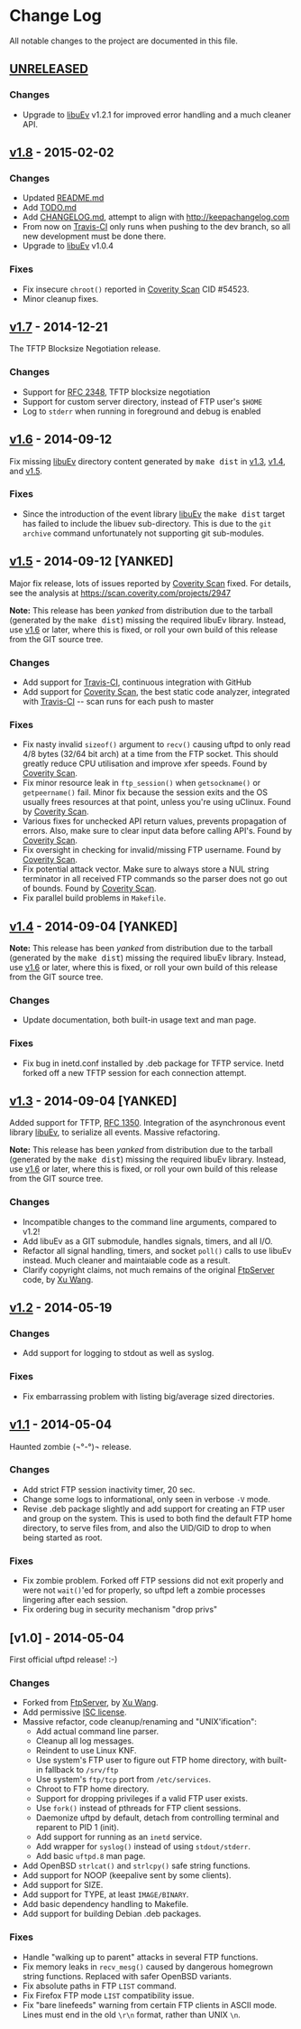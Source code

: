 Change Log
==========

All notable changes to the project are documented in this file.


[UNRELEASED]
------------

### Changes
- Upgrade to [libuEv] v1.2.1 for improved error handling and a much
  cleaner API.


[v1.8] - 2015-02-02
-------------------

### Changes
- Updated [README.md]
- Add [TODO.md]
- Add [CHANGELOG.md], attempt to align with http://keepachangelog.com
- From now on [Travis-CI] only runs when pushing to the dev branch,
  so all new development must be done there.
- Upgrade to [libuEv] v1.0.4

### Fixes
- Fix insecure `chroot()` reported in [Coverity Scan] CID #54523.
- Minor cleanup fixes.


[v1.7] - 2014-12-21
-------------------

The TFTP Blocksize Negotiation release.

### Changes
- Support for [RFC 2348], TFTP blocksize negotiation
- Support for custom server directory, instead of FTP user's `$HOME`
- Log to `stderr` when running in foreground and debug is enabled


[v1.6] - 2014-09-12
-------------------

Fix missing [libuEv] directory content generated by <kbd>make dist</kbd>
in [v1.3], [v1.4], and [v1.5].

### Fixes
- Since the introduction of the event library [libuEv] the <kbd>make
  dist</kbd> target has failed to include the libuev sub-directory.
  This is due to the `git archive` command unfortunately not supporting
  git sub-modules.


[v1.5] - 2014-09-12 [YANKED]
----------------------------

Major fix release, lots of issues reported by [Coverity Scan] fixed.
For details, see the analysis at https://scan.coverity.com/projects/2947

**Note:** This release has been *yanked* from distribution due to the
tarball (generated by the <kbd>make dist</kbd>) missing the required
libuEv library.  Instead, use [v1.6] or later, where this is fixed, or
roll your own build of this release from the GIT source tree.

### Changes
- Add support for [Travis-CI], continuous integration with GitHub
- Add support for [Coverity Scan], the best static code analyzer,
  integrated with [Travis-CI] -- scan runs for each push to master

### Fixes
- Fix nasty invalid `sizeof()` argument to `recv()` causing uftpd to
  only read 4/8 bytes (32/64 bit arch) at a time from the FTP socket.
  This should greatly reduce CPU utilisation and improve xfer speeds.
  Found by [Coverity Scan].
- Fix minor resource leak in `ftp_session()` when `getsockname()` or
  `getpeername()` fail.  Minor fix because the session exits and the OS
  usually frees resources at that point, unless you're using uClinux.
  Found by [Coverity Scan].
- Various fixes for unchecked API return values, prevents propagation of
  errors.  Also, make sure to clear input data before calling API's.
  Found by [Coverity Scan].
- Fix oversight in checking for invalid/missing FTP username.
  Found by [Coverity Scan].
- Fix potential attack vector.  Make sure to always store a NUL string
  terminator in all received FTP commands so the parser does not go out
  of bounds. Found by [Coverity Scan].
- Fix parallel build problems in `Makefile`.


[v1.4] - 2014-09-04 [YANKED]
----------------------------

**Note:** This release has been *yanked* from distribution due to the
tarball (generated by the <kbd>make dist</kbd>) missing the required
libuEv library.  Instead, use [v1.6] or later, where this is fixed, or
roll your own build of this release from the GIT source tree.

### Changes
- Update documentation, both built-in usage text and man page.

### Fixes
- Fix bug in inetd.conf installed by .deb package for TFTP service.
  Inetd forked off a new TFTP session for each connection attempt.


[v1.3] - 2014-09-04 [YANKED]
----------------------------

Added support for TFTP, [RFC 1350].  Integration of the asynchronous
event library [libuEv], to serialize all events.  Massive refactoring.

**Note:** This release has been *yanked* from distribution due to the
tarball (generated by the <kbd>make dist</kbd>) missing the required
libuEv library.  Instead, use [v1.6] or later, where this is fixed, or
roll your own build of this release from the GIT source tree.

### Changes
- Incompatible changes to the command line arguments, compared to v1.2!
- Add libuEv as a GIT submodule, handles signals, timers, and all I/O.
- Refactor all signal handling, timers, and socket `poll()` calls to
  use libuEv instead.  Much cleaner and maintaiable code as a result.
- Clarify copyright claims, not much remains of the original [FtpServer]
  code, by [Xu Wang].


[v1.2] - 2014-05-19
-------------------

### Changes
- Add support for logging to stdout as well as syslog.

### Fixes
- Fix embarrassing problem with listing big/average sized directories.


[v1.1] - 2014-05-04
-------------------

Haunted zombie (¬°-°)¬ release.

### Changes
- Add strict FTP session inactivity timer, 20 sec.
- Change some logs to informational, only seen in verbose `-V` mode.
- Revise .deb package slightly and add support for creating an FTP user
  and group on the system.  This is used to both find the default FTP
  home directory, to serve files from, and also the UID/GID to drop to
  when being started as root.

### Fixes
- Fix zombie problem.  Forked off FTP sessions did not exit properly and
  were not `wait()`'ed for properly, so uftpd left a zombie processes
  lingering after each session.
- Fix ordering bug in security mechanism "drop privs"


[v1.0] - 2014-05-04
-------------------

First official uftpd release! :-)

### Changes
- Forked from [FtpServer], by [Xu Wang].
- Add permissive [ISC license].
- Massive refactor, code cleanup/renaming and "UNIX'ification":
  - Add actual command line parser.
  - Cleanup all log messages.
  - Reindent to use Linux KNF.
  - Use system's FTP user to figure out FTP home directory, with
    built-in fallback to `/srv/ftp`
  - Use system's `ftp/tcp` port from `/etc/services`.
  - Chroot to FTP home directory.
  - Support for dropping privileges if a valid FTP user exists.
  - Use `fork()` instead of pthreads for FTP client sessions.
  - Daemonize uftpd by default, detach from controlling terminal and
    reparent to PID 1 (init).
  - Add support for running as an `inetd` service.
  - Add wrapper for `syslog()` instead of using `stdout/stderr`.
  - Add basic `uftpd.8` man page.
- Add OpenBSD `strlcat()` and `strlcpy()` safe string functions.
- Add support for NOOP (keepalive sent by some clients).
- Add support for SIZE.
- Add support for TYPE, at least `IMAGE/BINARY`.
- Add basic dependency handling to Makefile.
- Add support for building Debian .deb packages.

### Fixes
- Handle "walking up to parent" attacks in several FTP functions.
- Fix memory leaks in `recv_mesg()` caused by dangerous homegrown string
  functions.  Replaced with safer OpenBSD variants.
- Fix absolute paths in FTP `LIST` command.
- Fix Firefox FTP mode `LIST` compatibility issue.
- Fix "bare linefeeds" warning from certain FTP clients in ASCII mode.
  Lines must end in the old `\r\n` format, rather than UNIX `\n`.


[UNRELEASED]:    https://github.com/troglobit/uftpd/compare/v1.8...HEAD
[v1.8]:          https://github.com/troglobit/uftpd/compare/v1.7...v1.8
[v1.7]:          https://github.com/troglobit/uftpd/compare/v1.6...v1.7
[v1.6]:          https://github.com/troglobit/uftpd/compare/v1.5...v1.6
[v1.5]:          https://github.com/troglobit/uftpd/compare/v1.4...v1.5
[v1.4]:          https://github.com/troglobit/uftpd/compare/v1.3...v1.4
[v1.3]:          https://github.com/troglobit/uftpd/compare/v1.2...v1.3
[v1.2]:          https://github.com/troglobit/uftpd/compare/v1.1...v1.2
[v1.1]:          https://github.com/troglobit/uftpd/compare/v1.0...v1.1
[libuEv]:        http://github.com/troglobit/libuev
[ISC license]:   http://en.wikipedia.org/wiki/ISC_license
[RFC 1350]:      http://tools.ietf.org/html/rfc1350
[RFC 2348]:      http://tools.ietf.org/html/rfc2348
[Xu Wang]:       https://github.com/xu-wang11/
[FtpServer]:     https://github.com/xu-wang11/FtpServer
[Travis-CI]:     https://travis-ci.org/troglobit/uftpd
[Coverity Scan]: https://scan.coverity.com/projects/2947
[TODO.md]:       https://github.com/troglobit/uftpd/blob/master/TODO.md
[README.md]:     https://github.com/troglobit/uftpd/blob/master/README.md
[CHANGELOG.md]:  https://github.com/troglobit/uftpd/blob/master/CHANGELOG.md

<!--
  -- Local Variables:
  -- mode: markdown
  -- End:
  -->
